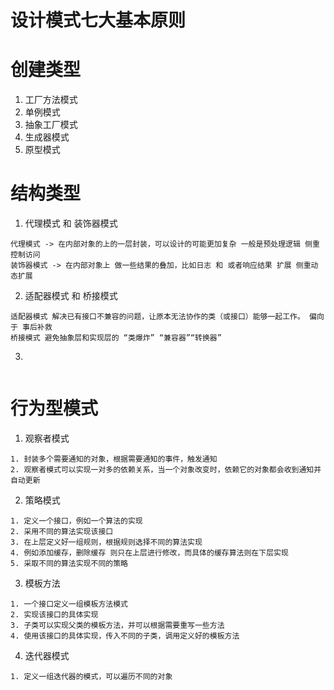 # 设计模式七大基本原则



# 创建类型 
1. 工厂方法模式
2. 单例模式
3. 抽象工厂模式
4. 生成器模式
5. 原型模式

# 结构类型
1. 代理模式 和 装饰器模式
```
代理模式 -> 在内部对象的上的一层封装，可以设计的可能更加复杂 一般是预处理逻辑 侧重控制访问
装饰器模式 -> 在内部对象上 做一些结果的叠加，比如日志 和 或者响应结果 扩展 侧重动态扩展
```
2. 适配器模式 和 桥接模式
```
适配器模式 解决已有接口不兼容的问题，让原本无法协作的类（或接口）能够一起工作。 偏向于 事后补救
桥接模式 避免抽象层和实现层的 “类爆炸” “兼容器”“转换器”
```
3. 
```
```


# 行为型模式
1. 观察者模式
```
1. 封装多个需要通知的对象，根据需要通知的事件，触发通知
2. 观察者模式可以实现一对多的依赖关系，当一个对象改变时，依赖它的对象都会收到通知并自动更新
```
2. 策略模式
```
1. 定义一个接口，例如一个算法的实现
2. 采用不同的算法实现该接口
3. 在上层定义好一组规则，根据规则选择不同的算法实现
4. 例如添加缓存，删除缓存 则只在上层进行修改，而具体的缓存算法则在下层实现
5. 采取不同的算法实现不同的策略
```
3. 模板方法
```
1. 一个接口定义一组模板方法模式
2. 实现该接口的具体实现
3. 子类可以实现父类的模板方法，并可以根据需要重写一些方法
4. 使用该接口的具体实现，传入不同的子类，调用定义好的模板方法
```
4. 迭代器模式
```
1. 定义一组迭代器的模式，可以遍历不同的对象
```